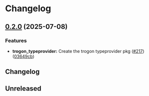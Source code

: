 # Changelog

## [0.2.0](https://github.com/straw-hat-team/beam-monorepo/compare/trogon_typeprovider@v0.1.0...trogon_typeprovider@v0.2.0) (2025-07-08)


### Features

* **trogon_typeprovider:** Create the trogon typeprovider pkg ([#217](https://github.com/straw-hat-team/beam-monorepo/issues/217)) ([03649cb](https://github.com/straw-hat-team/beam-monorepo/commit/03649cb206638b578c98705c1e88cc4c6d0c6525))

## Changelog

## Unreleased
